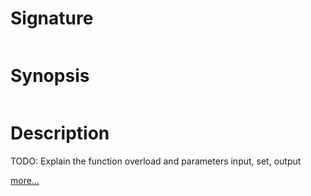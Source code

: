 # Signature
```vikid-signature
```

# Synopsis
```vikid-synopsis
```

# Description
TODO: Explain the function overload and parameters input, set, output

[more...](https://en.wikipedia.org/wiki/Union_(set_theory))